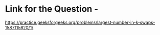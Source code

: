 # Link for the Question -

https://practice.geeksforgeeks.org/problems/largest-number-in-k-swaps-1587115620/1/